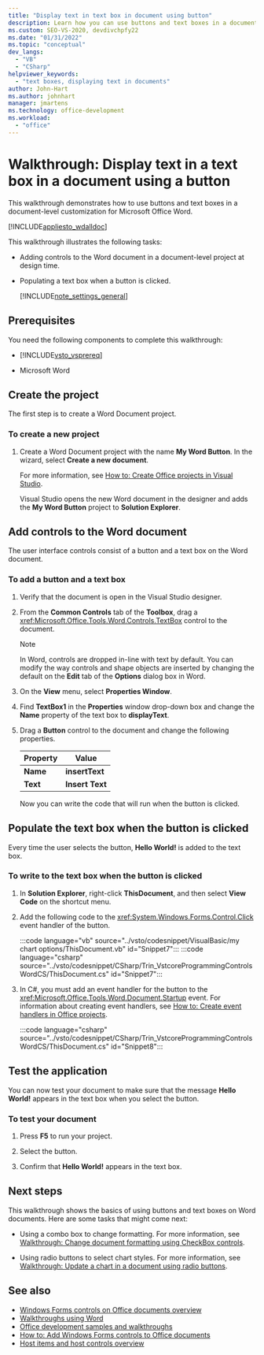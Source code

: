 ```yaml
---
title: "Display text in text box in document using button"
description: Learn how you can use buttons and text boxes in a document-level customization for Microsoft Word.
ms.custom: SEO-VS-2020, devdivchpfy22
ms.date: "01/31/2022"
ms.topic: "conceptual"
dev_langs:
  - "VB"
  - "CSharp"
helpviewer_keywords:
  - "text boxes, displaying text in documents"
author: John-Hart
ms.author: johnhart
manager: jmartens
ms.technology: office-development
ms.workload:
  - "office"
---
```

# Walkthrough: Display text in a text box in a document using a button
  This walkthrough demonstrates how to use buttons and text boxes in a document-level customization for Microsoft Office Word.

 [!INCLUDE[appliesto_wdalldoc](../vsto/includes/appliesto-wdalldoc-md.md)]

 This walkthrough illustrates the following tasks:

- Adding controls to the Word document in a document-level project at design time.

- Populating a text box when a button is clicked.

  [!INCLUDE[note_settings_general](../sharepoint/includes/note-settings-general-md.md)]

## Prerequisites
 You need the following components to complete this walkthrough:

- [!INCLUDE[vsto_vsprereq](../vsto/includes/vsto-vsprereq-md.md)]

- Microsoft Word

## Create the project
 The first step is to create a Word Document project.

### To create a new project

1. Create a Word Document project with the name **My Word Button**. In the wizard, select **Create a new document**.

     For more information, see [How to: Create Office projects in Visual Studio](../vsto/how-to-create-office-projects-in-visual-studio.md).

     Visual Studio opens the new Word document in the designer and adds the **My Word Button** project to **Solution Explorer**.

## Add controls to the Word document
 The user interface controls consist of a button and a text box on the Word document.

### To add a button and a text box

1. Verify that the document is open in the Visual Studio designer.

2. From the **Common Controls** tab of the **Toolbox**, drag a <xref:Microsoft.Office.Tools.Word.Controls.TextBox> control to the document.

   > [!NOTE]
   > In Word, controls are dropped in-line with text by default. You can modify the way controls and shape objects are inserted by changing the default on the **Edit** tab of the **Options** dialog box in Word.

3. On the **View** menu, select **Properties Window**.

4. Find **TextBox1** in the **Properties** window drop-down box and change the **Name** property of the text box to **displayText**.

5. Drag a **Button** control to the document and change the following properties.

   |Property|Value|
   |--------------|-----------|
   |**Name**|**insertText**|
   |**Text**|**Insert Text**|

   Now you can write the code that will run when the button is clicked.

## Populate the text box when the button is clicked
 Every time the user selects the button, **Hello World!** is added to the text box.

### To write to the text box when the button is clicked

1. In **Solution Explorer**, right-click **ThisDocument**, and then select **View Code** on the shortcut menu.

2. Add the following code to the <xref:System.Windows.Forms.Control.Click> event handler of the button.

     :::code language="vb" source="../vsto/codesnippet/VisualBasic/my chart options/ThisDocument.vb" id="Snippet7":::
     :::code language="csharp" source="../vsto/codesnippet/CSharp/Trin_VstcoreProgrammingControlsWordCS/ThisDocument.cs" id="Snippet7":::

3. In C#, you must add an event handler for the button to the <xref:Microsoft.Office.Tools.Word.Document.Startup> event. For information about creating event handlers, see [How to: Create event handlers in Office projects](../vsto/how-to-create-event-handlers-in-office-projects.md).

     :::code language="csharp" source="../vsto/codesnippet/CSharp/Trin_VstcoreProgrammingControlsWordCS/ThisDocument.cs" id="Snippet8":::

## Test the application
 You can now test your document to make sure that the message **Hello World!** appears in the text box when you select the button.

### To test your document

1. Press **F5** to run your project.

2. Select the button.

3. Confirm that **Hello World!** appears in the text box.

## Next steps
 This walkthrough shows the basics of using buttons and text boxes on Word documents. Here are some tasks that might come next:

- Using a combo box to change formatting. For more information, see [Walkthrough: Change document formatting using CheckBox controls](../vsto/walkthrough-changing-document-formatting-using-checkbox-controls.md).

- Using radio buttons to select chart styles. For more information, see [Walkthrough: Update a chart in a document using radio buttons](../vsto/walkthrough-updating-a-chart-in-a-document-using-radio-buttons.md).

## See also
- [Windows Forms controls on Office documents overview](../vsto/windows-forms-controls-on-office-documents-overview.md)
- [Walkthroughs using Word](../vsto/walkthroughs-using-word.md)
- [Office development samples and walkthroughs](../vsto/office-development-samples-and-walkthroughs.md)
- [How to: Add Windows Forms controls to Office documents](../vsto/how-to-add-windows-forms-controls-to-office-documents.md)
- [Host items and host controls overview](../vsto/host-items-and-host-controls-overview.md)
